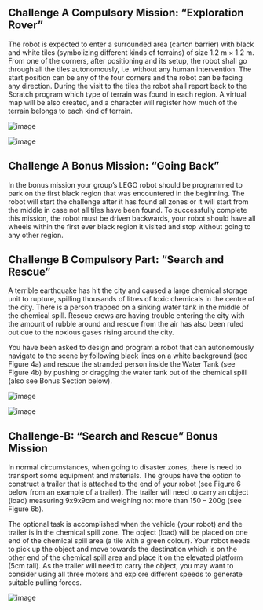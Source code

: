## Challenge A Compulsory Mission: “Exploration Rover”

The robot is expected to enter a surrounded area (carton barrier) with black and white tiles (symbolizing different kinds of terrains) of size 1.2 m × 1.2 m. From one of the corners, after positioning and its setup, the robot shall go through all the tiles autonomously, i.e. without any human intervention. The start position can be any of the four corners and the robot can be facing any direction. During the visit to the tiles the robot shall report back to the Scratch program which type of terrain was found in each region. A virtual map will be also created, and a character will register how much of the terrain belongs to each kind of terrain.

![image](https://github.com/user-attachments/assets/45740dd4-27e5-4d2a-a08e-b483852dabc1)

![image](https://github.com/user-attachments/assets/c8c3c106-221d-46ec-8513-f0dc8f5dcc2d)


## Challenge A Bonus Mission: “Going Back”

In the bonus mission your group’s LEGO robot should be programmed to park on the first black region that was encountered in the beginning.  The robot will start the challenge after it has found all zones or it will start from the middle in case not all tiles have been found.  To successfully complete this mission, the robot must be driven backwards, your robot should have all wheels within the first ever black region it visited and stop without going to any other region.


## Challenge B Compulsory Part: “Search and Rescue”

A terrible earthquake has hit the city and caused a large chemical storage unit to rupture, spilling thousands of litres of toxic chemicals in the centre of the city. There is a person trapped on a sinking water tank in the middle of the chemical spill. Rescue crews are having trouble entering the city with the amount of rubble around and rescue from the air has also been ruled out due to the noxious gases rising around the city.

You have been asked to design and program a robot that can autonomously navigate to the scene by following black lines on a white background (see Figure 4a) and rescue the stranded person inside the Water Tank (see Figure 4b) by pushing or dragging the water tank out of the chemical spill (also see Bonus Section below).

![image](https://github.com/user-attachments/assets/e88a2d60-c9d6-4585-ab6b-44761b1f1121)

![image](https://github.com/user-attachments/assets/ddc3e174-8e76-4e29-aa8c-6a73f0c8304c)

## Challenge-B: “Search and Rescue” Bonus Mission 

In normal circumstances, when going to disaster zones, there is need to transport some equipment and materials. The groups have the option to construct a trailer that is attached to the end of your robot (see Figure 6 below from an example of a trailer). The trailer will need to carry an object (load) measuring 9x9x9cm and weighing not more than 150 – 200g (see Figure 6b).

The optional task is accomplished when the vehicle (your robot) and the trailer is in the chemical spill zone. The object (load) will be placed on one end of the chemical spill area (a tile with a green colour). Your robot needs to pick up the object and move towards the destination which is on the other end of the chemical spill area and place it on the elevated platform (5cm tall). As the trailer will need to carry the object, you may want to consider using all three motors and explore different speeds to generate suitable pulling forces.

![image](https://github.com/user-attachments/assets/ceb58cc4-ecde-44f6-8f19-60742d9abc49)

